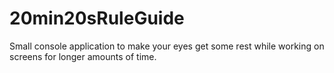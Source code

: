 # 20min20sRuleGuide
Small console application to make your eyes get some rest while working on screens for longer amounts of time.
